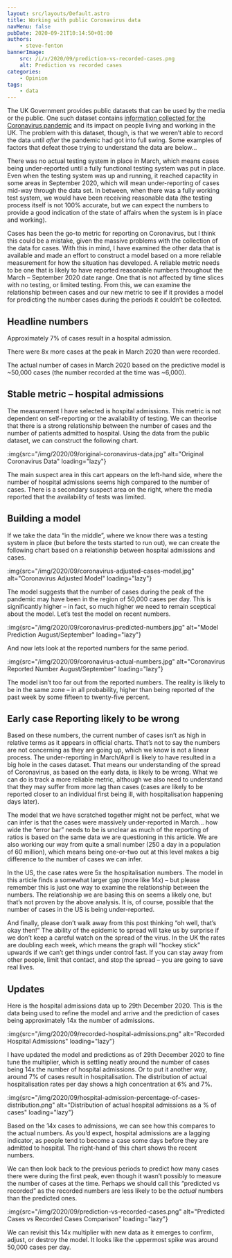 ```yaml
---
layout: src/layouts/Default.astro
title: Working with public Coronavirus data
navMenu: false
pubDate: 2020-09-21T10:14:50+01:00
authors:
    - steve-fenton
bannerImage:
    src: /i/x/2020/09/prediction-vs-recorded-cases.png
    alt: Prediction vs recorded cases
categories:
    - Opinion
tags:
    - data
---
```


The UK Government provides public datasets that can be used by the media or the public. One such dataset contains [information collected for the Coronavirus pandemic](https://coronavirus.data.gov.uk/) and its impact on people living and working in the UK. The problem with this dataset, though, is that we weren’t able to record the data until *after* the pandemic had got into full swing. Some examples of factors that defeat those trying to understand the data are below…

There was no actual testing system in place in March, which means cases being under-reported until a fully functional testing system was put in place. Even when the testing system was up and running, it reached capactity in some areas in September 2020, which will mean under-reporting of cases mid-way through the data set. In between, when there was a fully working test system, we would have been receiving reasonable data (the testing process itself is not 100% accurate, but we can expect the numbers to provide a good indication of the state of affairs when the system is in place and working).

Cases has been the go-to metric for reporting on Coronavirus, but I think this could be a mistake, given the massive problems with the collection of the data for cases. With this in mind, I have examined the other data that is available and made an effort to construct a model based on a more reliable measurement for how the situation has developed. A reliable metric needs to be one that is likely to have reported reasonable numbers throughout the March – September 2020 date range. One that is not affected by time slices with no testing, or limited testing. From this, we can examine the relationship between cases and our new metric to see if it provides a model for predicting the number cases during the periods it couldn’t be collected.

## Headline numbers

Approximately 7% of cases result in a hospital admission.

There were 8x more cases at the peak in March 2020 than were recorded.

The actual number of cases in March 2020 based on the predictive model is ~50,000 cases (the number recorded at the time was ~6,000).

## Stable metric – hospital admissions

The measurement I have selected is hospital admissions. This metric is not dependent on self-reporting or the availability of testing. We can theorise that there is a strong relationship between the number of cases and the number of patients admitted to hospital. Using the data from the public dataset, we can construct the following chart.

:img{src="/img/2020/09/original-coronavirus-data.jpg" alt="Original Coronavirus Data" loading="lazy"}

The main suspect area in this cart appears on the left-hand side, where the number of hospital admissions seems high compared to the number of cases. There is a secondary suspect area on the right, where the media reported that the availability of tests was limited.

## Building a model

If we take the data “in the middle”, where we know there was a testing system in place (but before the tests started to run out), we can create the following chart based on a relationship between hospital admissions and cases.

:img{src="/img/2020/09/coronavirus-adjusted-cases-model.jpg" alt="Coronavirus Adjusted Model" loading="lazy"}

The model suggests that the number of cases during the peak of the pandemic may have been in the region of 50,000 cases per day. This is significantly higher – in fact, so much higher we need to remain sceptical about the model. Let’s test the model on recent numbers.

:img{src="/img/2020/09/coronavirus-predicted-numbers.jpg" alt="Model Prediction August/September" loading="lazy"}

And now lets look at the reported numbers for the same period.

:img{src="/img/2020/09/coronavirus-actual-numbers.jpg" alt="Coronavirus Reported Number August/September" loading="lazy"}

The model isn’t too far out from the reported numbers. The reality is likely to be in the same zone – in all probability, higher than being reported of the past week by some fifteen to twenty-five percent.

## Early case Reporting likely to be wrong

Based on these numbers, the current number of cases isn’t as high in relative terms as it appears in official charts. That’s not to say the numbers are not concerning as they are going up, which we know is not a linear process. The under-reporting in March/April is likely to have resulted in a big hole in the cases dataset. That means our understanding of the spread of Coronavirus, as based on the early data, is likely to be wrong. What we can do is track a more reliable metric, although we also need to understand that they may suffer from more lag than cases (cases are likely to be reported closer to an individual first being ill, with hospitalisation happening days later).

The model that we have scratched together might not be perfect, what we can infer is that the cases were massively under-reported in March… how wide the “error bar” needs to be is unclear as much of the reporting of ratios is based on the same data we are questioning in this article. We are also working our way from quite a small number (250 a day in a population of 60 million), which means being one-or-two out at this level makes a big difference to the number of cases we can infer.

In the US, the case rates were 5x the hospitalisation numbers. The model in this article finds a somewhat larger gap (more like 14x) – but please remember this is just one way to examine the relationship between the numbers. The relationship we are basing this on seems a likely one, but that’s not proven by the above analysis. It is, of course, possible that the number of cases in the US is being under-reported.

And finally, please don’t walk away from this post thinking “oh well, that’s okay then!” The ability of the epidemic to spread will take us by surprise if we don’t keep a careful watch on the spread of the virus. In the UK the rates are doubling each week, which means the graph will “hockey stick” upwards if we can’t get things under control fast. If you can stay away from other people, limit that contact, and stop the spread – you are going to save real lives.

## Updates

Here is the hospital admissions data up to 29th December 2020. This is the data being used to refine the model and arrive and the prediction of cases being approximately 14x the number of admissions.

:img{src="/img/2020/09/recorded-hospital-admissions.png" alt="Recorded Hospital Admissions" loading="lazy"}

I have updated the model and predictions as of 29th December 2020 to fine tune the multiplier, which is settling neatly around the number of cases being 14x the number of hospital admissions. Or to put it another way, around 7% of cases result in hospitalisation. The distribution of actual hospitalisation rates per day shows a high concentration at 6% and 7%.

:img{src="/img/2020/09/hospital-admission-percentage-of-cases-distribution.png" alt="Distribution of actual hospital admissions as a % of cases" loading="lazy"}

Based on the 14x cases to admissions, we can see how this compares to the actual numbers. As you’d expect, hospital admissions are a lagging indicator, as people tend to become a case some days before they are admitted to hospital. The right-hand of this chart shows the recent numbers.

We can then look back to the previous periods to predict how many cases there were during the first peak, even though it wasn’t possibly to measure the number of cases at the time. Perhaps we should call this “predicted vs recorded” as the recorded numbers are less likely to be the *actual* numbers than the predicted ones.

:img{src="/img/2020/09/prediction-vs-recorded-cases.png" alt="Predicted Cases vs Recorded Cases Comparison" loading="lazy"}

We can revisit this 14x multiplier with new data as it emerges to confirm, adjust, or destroy the model. It looks like the uppermost spike was around 50,000 cases per day.